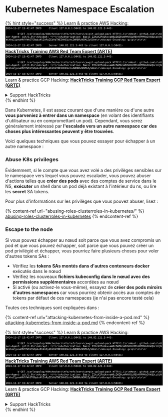 # Kubernetes Namespace Escalation

{% hint style="success" %}
Learn & practice AWS Hacking:<img src="../../.gitbook/assets/image (1).png" alt="" data-size="line">[**HackTricks Training AWS Red Team Expert (ARTE)**](https://training.hacktricks.xyz/courses/arte)<img src="../../.gitbook/assets/image (1).png" alt="" data-size="line">\
Learn & practice GCP Hacking: <img src="../../.gitbook/assets/image (2).png" alt="" data-size="line">[**HackTricks Training GCP Red Team Expert (GRTE)**<img src="../../.gitbook/assets/image (2).png" alt="" data-size="line">](https://training.hacktricks.xyz/courses/grte)

<details>

<summary>Support HackTricks</summary>

* Check the [**subscription plans**](https://github.com/sponsors/carlospolop)!
* **Join the** 💬 [**Discord group**](https://discord.gg/hRep4RUj7f) or the [**telegram group**](https://t.me/peass) or **follow** us on **Twitter** 🐦 [**@hacktricks\_live**](https://twitter.com/hacktricks\_live)**.**
* **Share hacking tricks by submitting PRs to the** [**HackTricks**](https://github.com/carlospolop/hacktricks) and [**HackTricks Cloud**](https://github.com/carlospolop/hacktricks-cloud) github repos.

</details>
{% endhint %}

Dans Kubernetes, il est assez courant que d'une manière ou d'une autre **vous parveniez à entrer dans un namespace** (en volant des identifiants d'utilisateur ou en compromettant un pod). Cependant, vous serez généralement intéressé par **l'escalade vers un autre namespace car des choses plus intéressantes peuvent y être trouvées**.

Voici quelques techniques que vous pouvez essayer pour échapper à un autre namespace :

### Abuse K8s privileges

Évidemment, si le compte que vous avez volé a des privilèges sensibles sur le namespace vers lequel vous pouvez escalader, vous pouvez abuser d'actions telles que **créer des pods** avec des comptes de service dans le NS, **exécuter** un shell dans un pod déjà existant à l'intérieur du ns, ou lire les **secret** SA tokens.

Pour plus d'informations sur les privilèges que vous pouvez abuser, lisez :

{% content-ref url="abusing-roles-clusterroles-in-kubernetes/" %}
[abusing-roles-clusterroles-in-kubernetes](abusing-roles-clusterroles-in-kubernetes/)
{% endcontent-ref %}

### Escape to the node

Si vous pouvez échapper au nœud soit parce que vous avez compromis un pod et que vous pouvez échapper, soit parce que vous pouvez créer un pod privilégié et échapper, vous pourriez faire plusieurs choses pour voler d'autres tokens SAs :

* Vérifiez les **tokens SAs montés dans d'autres conteneurs docker** exécutés dans le nœud
* Vérifiez les nouveaux **fichiers kubeconfig dans le nœud avec des permissions supplémentaires** accordées au nœud
* Si activé (ou activez-le vous-même), essayez de **créer des pods miroirs d'autres namespaces** car vous pourriez obtenir accès aux comptes de tokens par défaut de ces namespaces (je n'ai pas encore testé cela)

Toutes ces techniques sont expliquées dans :

{% content-ref url="attacking-kubernetes-from-inside-a-pod.md" %}
[attacking-kubernetes-from-inside-a-pod.md](attacking-kubernetes-from-inside-a-pod.md)
{% endcontent-ref %}

{% hint style="success" %}
Learn & practice AWS Hacking:<img src="../../.gitbook/assets/image (1).png" alt="" data-size="line">[**HackTricks Training AWS Red Team Expert (ARTE)**](https://training.hacktricks.xyz/courses/arte)<img src="../../.gitbook/assets/image (1).png" alt="" data-size="line">\
Learn & practice GCP Hacking: <img src="../../.gitbook/assets/image (2).png" alt="" data-size="line">[**HackTricks Training GCP Red Team Expert (GRTE)**<img src="../../.gitbook/assets/image (2).png" alt="" data-size="line">](https://training.hacktricks.xyz/courses/grte)

<details>

<summary>Support HackTricks</summary>

* Check the [**subscription plans**](https://github.com/sponsors/carlospolop)!
* **Join the** 💬 [**Discord group**](https://discord.gg/hRep4RUj7f) or the [**telegram group**](https://t.me/peass) or **follow** us on **Twitter** 🐦 [**@hacktricks\_live**](https://twitter.com/hacktricks\_live)**.**
* **Share hacking tricks by submitting PRs to the** [**HackTricks**](https://github.com/carlospolop/hacktricks) and [**HackTricks Cloud**](https://github.com/carlospolop/hacktricks-cloud) github repos.

</details>
{% endhint %}
